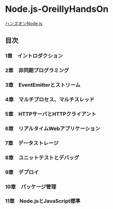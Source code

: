 # Node.js-OreillyHandsOn

[ハンズオンNode.js](https://www.oreilly.co.jp//books/9784873119236/)

## 目次

### 1章　イントロダクション

### 2章　非同期プログラミング

### 3章　EventEmitterとストリーム

### 4章　マルチプロセス、マルチスレッド

### 5章　HTTPサーバとHTTPクライアント

### 6章　リアルタイムWebアプリケーション

### 7章　データストレージ

### 8章　ユニットテストとデバッグ

### 9章　デプロイ

### 10章　パッケージ管理

### 11章　Node.jsとJavaScript標準